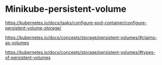 # Minikube-persistent-volume

https://kubernetes.io/docs/tasks/configure-pod-container/configure-persistent-volume-storage/

https://kubernetes.io/docs/concepts/storage/persistent-volumes/#claims-as-volumes

https://kubernetes.io/docs/concepts/storage/persistent-volumes/#types-of-persistent-volumes
